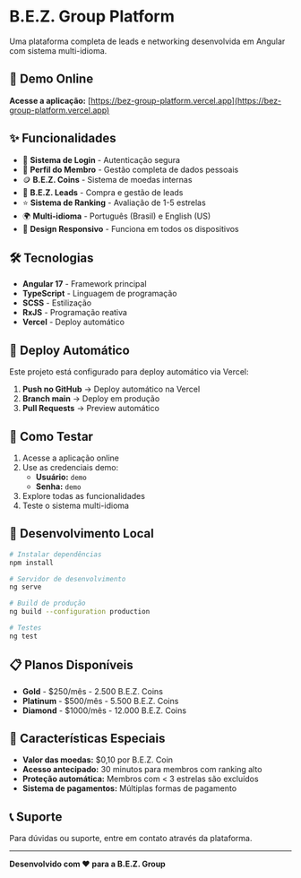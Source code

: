 # B.E.Z. Group Platform

Uma plataforma completa de leads e networking desenvolvida em Angular com sistema multi-idioma.

## 🚀 Demo Online

**Acesse a aplicação:** [https://bez-group-platform.vercel.app](https://bez-group-platform.vercel.app)

## ✨ Funcionalidades

- 🔐 **Sistema de Login** - Autenticação segura
- 👤 **Perfil do Membro** - Gestão completa de dados pessoais
- 🪙 **B.E.Z. Coins** - Sistema de moedas internas
- 🎯 **B.E.Z. Leads** - Compra e gestão de leads
- ⭐ **Sistema de Ranking** - Avaliação de 1-5 estrelas
- 🌍 **Multi-idioma** - Português (Brasil) e English (US)
- 📱 **Design Responsivo** - Funciona em todos os dispositivos

## 🛠️ Tecnologias

- **Angular 17** - Framework principal
- **TypeScript** - Linguagem de programação
- **SCSS** - Estilização
- **RxJS** - Programação reativa
- **Vercel** - Deploy automático

## 🚀 Deploy Automático

Este projeto está configurado para deploy automático via Vercel:

1. **Push no GitHub** → Deploy automático na Vercel
2. **Branch main** → Deploy em produção
3. **Pull Requests** → Preview automático

## 📱 Como Testar

1. Acesse a aplicação online
2. Use as credenciais demo:
   - **Usuário:** `demo`
   - **Senha:** `demo`
3. Explore todas as funcionalidades
4. Teste o sistema multi-idioma

## 🔧 Desenvolvimento Local

```bash
# Instalar dependências
npm install

# Servidor de desenvolvimento
ng serve

# Build de produção
ng build --configuration production

# Testes
ng test
```

## 📋 Planos Disponíveis

- **Gold** - $250/mês - 2.500 B.E.Z. Coins
- **Platinum** - $500/mês - 5.500 B.E.Z. Coins  
- **Diamond** - $1000/mês - 12.000 B.E.Z. Coins

## 🌟 Características Especiais

- **Valor das moedas:** $0,10 por B.E.Z. Coin
- **Acesso antecipado:** 30 minutos para membros com ranking alto
- **Proteção automática:** Membros com < 3 estrelas são excluídos
- **Sistema de pagamentos:** Múltiplas formas de pagamento

## 📞 Suporte

Para dúvidas ou suporte, entre em contato através da plataforma.

---

**Desenvolvido com ❤️ para a B.E.Z. Group**